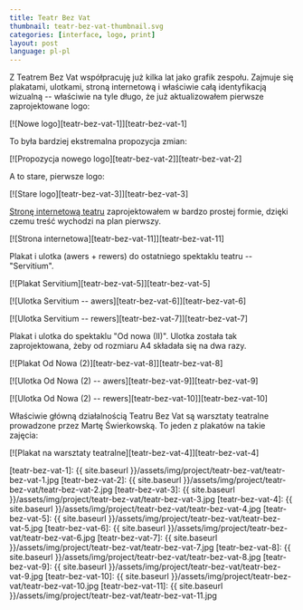```yaml
---
title: Teatr Bez Vat
thumbnail: teatr-bez-vat-thumbnail.svg
categories: [interface, logo, print]
layout: post
language: pl-pl
---
```


Z Teatrem Bez Vat współpracuję już kilka lat jako grafik zespołu. Zajmuje się plakatami, ulotkami, stroną internetową i właściwie całą identyfikacją wizualną -- właściwie na tyle długo, że już aktualizowałem pierwsze zaprojektowane logo:

[![Nowe logo][teatr-bez-vat-1]][teatr-bez-vat-1]

To była bardziej ekstremalna propozycja zmian:

[![Propozycja nowego logo][teatr-bez-vat-2]][teatr-bez-vat-2]

A to stare, pierwsze logo:

[![Stare logo][teatr-bez-vat-3]][teatr-bez-vat-3]

[Stronę internetową teatru](http://bezvat.art.pl/) zaprojektowałem w bardzo prostej formie, dzięki czemu treść wychodzi na plan pierwszy.

[![Strona internetowa][teatr-bez-vat-11]][teatr-bez-vat-11]

Plakat i ulotka (awers + rewers) do ostatniego spektaklu teatru -- "Servitium".

[![Plakat Servitium][teatr-bez-vat-5]][teatr-bez-vat-5]

[![Ulotka Servitium -- awers][teatr-bez-vat-6]][teatr-bez-vat-6]

[![Ulotka Servitium -- rewers][teatr-bez-vat-7]][teatr-bez-vat-7]

Plakat i ulotka do spektaklu "Od nowa (II)". Ulotka została tak zaprojektowana, żeby od rozmiaru A4 składała się na dwa razy.

[![Plakat Od Nowa (2)][teatr-bez-vat-8]][teatr-bez-vat-8]

[![Ulotka Od Nowa (2) -- awers][teatr-bez-vat-9]][teatr-bez-vat-9]

[![Ulotka Od Nowa (2) -- rewers][teatr-bez-vat-10]][teatr-bez-vat-10]

Właściwie główną działalnością Teatru Bez Vat są warsztaty teatralne prowadzone przez Martę Świerkowską. To jeden z plakatów na takie zajęcia:

[![Plakat na warsztaty teatralne][teatr-bez-vat-4]][teatr-bez-vat-4]

[teatr-bez-vat-1]: {{ site.baseurl }}/assets/img/project/teatr-bez-vat/teatr-bez-vat-1.jpg
[teatr-bez-vat-2]: {{ site.baseurl }}/assets/img/project/teatr-bez-vat/teatr-bez-vat-2.jpg
[teatr-bez-vat-3]: {{ site.baseurl }}/assets/img/project/teatr-bez-vat/teatr-bez-vat-3.jpg
[teatr-bez-vat-4]: {{ site.baseurl }}/assets/img/project/teatr-bez-vat/teatr-bez-vat-4.jpg
[teatr-bez-vat-5]: {{ site.baseurl }}/assets/img/project/teatr-bez-vat/teatr-bez-vat-5.jpg
[teatr-bez-vat-6]: {{ site.baseurl }}/assets/img/project/teatr-bez-vat/teatr-bez-vat-6.jpg
[teatr-bez-vat-7]: {{ site.baseurl }}/assets/img/project/teatr-bez-vat/teatr-bez-vat-7.jpg
[teatr-bez-vat-8]: {{ site.baseurl }}/assets/img/project/teatr-bez-vat/teatr-bez-vat-8.jpg
[teatr-bez-vat-9]: {{ site.baseurl }}/assets/img/project/teatr-bez-vat/teatr-bez-vat-9.jpg
[teatr-bez-vat-10]: {{ site.baseurl }}/assets/img/project/teatr-bez-vat/teatr-bez-vat-10.jpg
[teatr-bez-vat-11]: {{ site.baseurl }}/assets/img/project/teatr-bez-vat/teatr-bez-vat-11.jpg